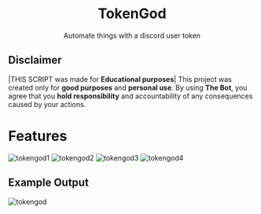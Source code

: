 <h1 align="center">TokenGod</h1>



<p align="center">
  Automate things with a discord user token
</p>

## Disclaimer
|THIS SCRIPT was made for **Educational purposes**|
This project was created only for **good purposes** and **personal use**.
By using **The Bot**, you agree that you **hold responsibility** and accountability of any consequences caused by your actions.

# Features
![tokengod1](https://user-images.githubusercontent.com/100526916/177012907-ec3a00a5-10dc-4269-8fbf-11992495e4cd.png)
![tokengod2](https://user-images.githubusercontent.com/100526916/177012909-d516bb7b-efff-4974-8164-33b6977e1da4.png)
![tokengod3](https://user-images.githubusercontent.com/100526916/177012911-1193c91b-7388-4c5f-8c58-2a790d1dec38.png)
![tokengod4](https://user-images.githubusercontent.com/100526916/177012903-f0480310-0509-4d52-bbb0-25604152ad10.png)



## Example Output 
![tokengod](https://user-images.githubusercontent.com/100526916/177012947-fd8dc181-9c44-4fce-a416-a165a8982dd8.png)
